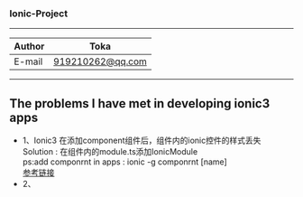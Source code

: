 ### Ionic-Project

****
	
|Author|Toka|
|---|---
|E-mail|919210262@qq.com

****
	
## The problems I have met in developing ionic3 apps<br>

* 1、Ionic3 在添加component组件后，组件内的ionic控件的样式丢失<br>	
	Solution : 在组件内的module.ts添加IonicModule <br>
	ps:add componrnt in apps : ionic -g componrnt \[name\] <br>
	[参考链接](https://www.jianshu.com/p/048f8a6c8952)<br>
* 2、